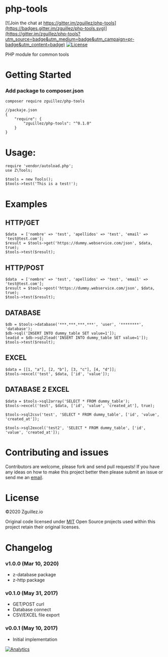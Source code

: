# php-tools

[![Join the chat at https://gitter.im/zguillez/php-tools](https://badges.gitter.im/zguillez/php-tools.svg)](https://gitter.im/zguillez/php-tools?utm_source=badge&utm_medium=badge&utm_campaign=pr-badge&utm_content=badge)
[![License](http://img.shields.io/:license-mit-blue.svg)](http://doge.mit-license.org)

PHP module for common tools

# Getting Started

### Add package to composer.json

`composer require zguillez/php-tools`

	//packaje.json
	{
        "require": {
            "zguillez/php-tools": "^0.1.0"
        }
    }

# Usage:

	require 'vendor/autoload.php';
	use Z\Tools;

	$tools = new Tools();
	$tools->test('This is a test!');

# Examples

## HTTP/GET

```
$data  = ['nombre' => 'test', 'apellidos' => 'test', 'email' => 'test@test.com'];
$result = $tools->get('https://dummy.webservice.com/json', $data, true);
$tools->test($result);
```

## HTTP/POST

```
$data  = ['nombre' => 'test', 'apellidos' => 'test', 'email' => 'test@test.com'];
$result = $tools->post('https://dummy.webservice.com/json', $data, true);
$tools->test($result);
```

## DATABASE

```
$db = $tools->database('***.***.***.***', 'user', '********', 'database');
$db->sql('INSERT INTO dummy_table SET value=1']);
leadid = $db->sql2lead('INSERT INTO dummy_table SET value=1']);
$tools->test($result);
```

## EXCEL

```
$data = [[1, "a"], [2, "b"], [3, "c"], [4, "d"]];
$tools->excel('test', $data, ['id', 'value']);
```

## DATABASE 2 EXCEL

```
$data = $tools->sql2array('SELECT * FROM dummy_table');
$tools->excel('test', $data, ['id', 'value', 'created_at'], true);
```

```
$tools->sql2csv('test', 'SELECT * FROM dummy_table', ['id', 'value', 'created_at']);
```

```
$tools->sql2excel('test2', 'SELECT * FROM dummy_table', ['id', 'value', 'created_at']);
```

# Contributing and issues

Contributors are welcome, please fork and send pull requests! If you have any ideas on how to make this project better then please submit an issue or send me an [email](mailto:mail@zguillez.io).

# License

©2020 Zguillez.io

Original code licensed under [MIT](https://en.wikipedia.org/wiki/MIT_License) Open Source projects used within this project retain their original licenses.

# Changelog

### v1.0.0 (Mar 10, 2020)

* z-database package
* z-http package

### v0.1.0 (May 31, 2017)

* GET/POST curl
* Database connect
* CSV/EXCEL file export

### v0.0.1 (May 10, 2017)

* Initial implementation

[![Analytics](https://ga-beacon.appspot.com/UA-1125217-30/zguillez/php-tools?pixel)](https://github.com/igrigorik/ga-beacon)
